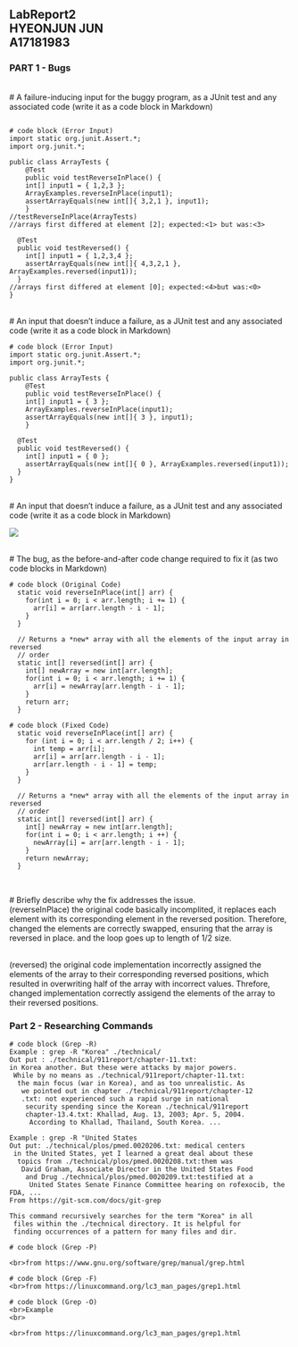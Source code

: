 LabReport2 <br> 
HYEONJUN JUN <br>
A17181983 <br>
---
### PART 1 - Bugs

<br> # A failure-inducing input for the buggy program, as a JUnit test and any associated code (write it as a code block in Markdown)
```

# code block (Error Input)
import static org.junit.Assert.*;
import org.junit.*;

public class ArrayTests {
	@Test 
	public void testReverseInPlace() {
    int[] input1 = { 1,2,3 };
    ArrayExamples.reverseInPlace(input1);
    assertArrayEquals(new int[]{ 3,2,1 }, input1);
	}
//testReverseInPlace(ArrayTests)
//arrays first differed at element [2]; expected:<1> but was:<3>

  @Test
  public void testReversed() {
    int[] input1 = { 1,2,3,4 };
    assertArrayEquals(new int[]{ 4,3,2,1 }, ArrayExamples.reversed(input1));
  }
//arrays first differed at element [0]; expected:<4>but was:<0>
}
```

<br> # An input that doesn’t induce a failure, as a JUnit test and any associated code (write it as a code block in Markdown)
```
# code block (Error Input)
import static org.junit.Assert.*;
import org.junit.*;

public class ArrayTests {
	@Test 
	public void testReverseInPlace() {
    int[] input1 = { 3 };
    ArrayExamples.reverseInPlace(input1);
    assertArrayEquals(new int[]{ 3 }, input1);
	}

  @Test
  public void testReversed() {
    int[] input1 = { 0 };
    assertArrayEquals(new int[]{ 0 }, ArrayExamples.reversed(input1));
  }
}
```

<br> # An input that doesn’t induce a failure, as a JUnit test and any associated code (write it as a code block in Markdown)


<img src= "https://github.com/kfru5515/cse15l-lab-reports-fa23/blob/main/Screenshot%202023-11-04%20114506.png?raw=true"/>

<br> # The bug, as the before-and-after code change required to fix it (as two code blocks in Markdown)
```
# code block (Original Code)
  static void reverseInPlace(int[] arr) {
    for(int i = 0; i < arr.length; i += 1) {
      arr[i] = arr[arr.length - i - 1];
    }
  }

  // Returns a *new* array with all the elements of the input array in reversed
  // order
  static int[] reversed(int[] arr) {
    int[] newArray = new int[arr.length];
    for(int i = 0; i < arr.length; i += 1) {
      arr[i] = newArray[arr.length - i - 1];
    }
    return arr;
  }
```

```
# code block (Fixed Code)
  static void reverseInPlace(int[] arr) {
    for (int i = 0; i < arr.length / 2; i++) {
      int temp = arr[i];
      arr[i] = arr[arr.length - i - 1];
      arr[arr.length - i - 1] = temp;
    }
  }

  // Returns a *new* array with all the elements of the input array in reversed
  // order
  static int[] reversed(int[] arr) {
    int[] newArray = new int[arr.length];
    for(int i = 0; i < arr.length; i ++) {
      newArray[i] = arr[arr.length - i - 1];
    }
    return newArray;
  }


```
<br> # Briefly describe why the fix addresses the issue.
<br> (reverseInPlace) the original code basically incomplited, it replaces each element with its corresponding element in the reversed position. Therefore, changed the elements are correctly swapped, ensuring that the array is reversed in place. and the loop goes up to length of 1/2 size. 

<br> (reversed) the original code implementation incorrectly assigned the elements of the array to their corresponding reversed positions, which resulted in overwriting half of the array with incorrect values. Threfore,  changed implementation correctly assigend the elements of the array to their reversed positions. 

### Part 2 - Researching Commands

```
# code block (Grep -R)
Example : grep -R "Korea" ./technical/
Out put : ./technical/911report/chapter-11.txt:               
in Korea another. But these were attacks by major powers.
 While by no means as ./technical/911report/chapter-11.txt:  
  the main focus (war in Korea), and as too unrealistic. As
   we pointed out in chapter ./technical/911report/chapter-12
   .txt: not experienced such a rapid surge in national
    security spending since the Korean ./technical/911report
    chapter-13.4.txt: Khallad, Aug. 13, 2003; Apr. 5, 2004.
     According to Khallad, Thailand, South Korea. ...

Example : grep -R "United States
Out put: ./technical/plos/pmed.0020206.txt: medical centers
 in the United States, yet I learned a great deal about these
  topics from ./technical/plos/pmed.0020208.txt:them was
   David Graham, Associate Director in the United States Food
    and Drug ./technical/plos/pmed.0020209.txt:testified at a
     United States Senate Finance Committee hearing on rofexocib, the FDA, ...
From https://git-scm.com/docs/git-grep

This command recursively searches for the term "Korea" in all
 files within the ./technical directory. It is helpful for
 finding occurrences of a pattern for many files and dir.

```

```
# code block (Grep -P)

<br>from https://www.gnu.org/software/grep/manual/grep.html
```

```
# code block (Grep -F)
<br>from https://linuxcommand.org/lc3_man_pages/grep1.html
```

```
# code block (Grep -O)
<br>Example
<br>

<br>from https://linuxcommand.org/lc3_man_pages/grep1.html
```



